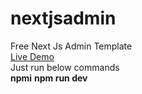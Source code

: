 # nextjsadmin
Free Next Js Admin Template <br>
[Live Demo
](https://therichpost.com/build-a-powerful-admin-dashboard-with-next-js/)
<br>
Just run below commands<br>
**npmi**
**npm run dev**

